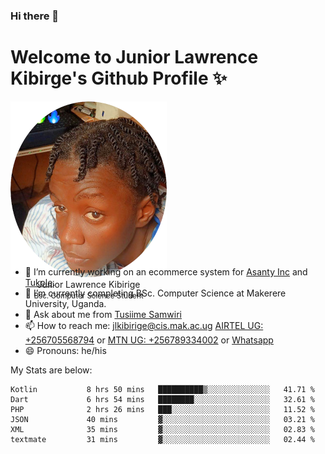 ### Hi there 👋 
# Welcome to Junior Lawrence Kibirge's Github Profile ✨
 
<p align="center" style="border-radius:50%;width:250px;height:250px;">
  <img src="https://github.com/juniorkibirige/juniorkibirige/blob/main/cropped-twitter-pp.png" 
       alt="Profile picture from Twitter" /></br>
  <span align="center">Junior Lawrence Kibirige</span><br/>
  <small align="center" font-size="15">Bsc. Computer Science Student</small>
</p>

- 🔭 I’m currently working on an ecommerce system for [Asanty Inc](https://asanty.africa) and [Tukole](https://app.tukole.ug).
- 🌱 I’m currently completing BSc. Computer Science at Makerere University, Uganda.
- 💬 Ask about me from [Tusiime Samwiri](mailto:stusiime@asanty.africa)
- 📫 How to reach me: [jlkibirige@cis.mak.ac.ug](mailto:juniorkibirige@students.mak.ac.ug) [AIRTEL UG: +256705568794](tel:+256705568794) or [MTN UG: +256789334002](tel:+256789334002) or [Whatsapp](tel:+17602847072)
- 😄 Pronouns: he/his

My Stats are below:

<!--START_SECTION:waka-->

```text
Kotlin           8 hrs 50 mins   ██████████▒░░░░░░░░░░░░░░   41.71 %
Dart             6 hrs 54 mins   ████████░░░░░░░░░░░░░░░░░   32.61 %
PHP              2 hrs 26 mins   ███░░░░░░░░░░░░░░░░░░░░░░   11.52 %
JSON             40 mins         ▓░░░░░░░░░░░░░░░░░░░░░░░░   03.21 %
XML              35 mins         ▓░░░░░░░░░░░░░░░░░░░░░░░░   02.83 %
textmate         31 mins         ▓░░░░░░░░░░░░░░░░░░░░░░░░   02.44 %
```

<!--END_SECTION:waka-->
